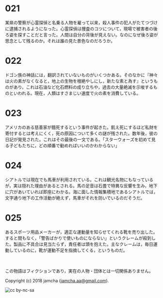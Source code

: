 # 021

某県の警察が心霊探偵と名乗る人物を雇って以来，殺人事件の犯人がたてつづけに逮捕されるようになった。心霊探偵は捜査のコツについて，現場で被害者の後ろ姿を探すことだと言った。人間は自分の背後が見えない。なのになぜ後ろ姿が思念として残るのか。それは誰の見た景色なのだろうか。  

# 022

ドゴン族の神話には，翻訳されていないものがいくつかある。そのなかに『神々は火の素がなくなると，地上の生物を根絶やしにし，新たな素と為す』というものがあり，これは石油など化石燃料の成り立ちや，過去の大量絶滅を示唆するものといわれる。現在，人類はすさまじい速度で火の素を消費している。  

# 023

アメリカのある慈善家が餓死するという事件が起きた。飢え死にするほど私財を寄付するとは考えにくく，死の原因について多くの謎が残された。数年後，彼の日記が発見された。これはその最後の一文である。「スターウォーズを初めて見る子どもたちに，どの順番で勧めればいいのかわからない」  

# 024

シアトルでは現在でも馬車が利用されている。これは観光名物にもなっているが，実は隠れた理由があるとされる。馬の足音は石畳で特異な反響を生み，地下に穴があいていれば即座にわかる。海に面した情報集積地であるシアトルでは，文字通り地下の工作活動が絶えず，馬車がそれを防いでいるのだそうだ。  

# 025

あるスポーツ用品メーカーが，適正な運動量を知らせてくれる靴を売り出した。すると間もなく，「警告ばかりで使いものにならない」というクレームが殺到した。製品に不具合は見当たらず，責任者は頭を抱えた。主なクレームは，毎日運動しているのに，靴が運動不足を指摘してくる，というものだ。  

<br>  
<br>  
この物語はフィクションであり，実在の人物・団体とは一切関係ありません。  

Copyright (c) 2018 jamcha (jamcha.aa@gmail.com).  

![cc by-nc-sa](https://i.creativecommons.org/l/by-nc-sa/4.0/88x31.png)
